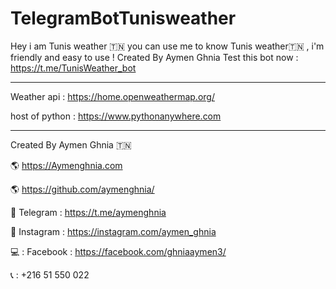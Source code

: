 # TelegramBotTunisweather

Hey i am Tunis weather 🇹🇳 you can use me to know Tunis weather🇹🇳 , i'm friendly and easy to use ! Created By Aymen Ghnia
Test this bot now :  https://t.me/TunisWeather_bot

--- 


Weather api : https://home.openweathermap.org/      



host of python : https://www.pythonanywhere.com 

--- 

Created By Aymen Ghnia 🇹🇳

🌎 https://Aymenghnia.com

🌎 https://github.com/aymenghnia/

📱 Telegram : https://t.me/aymenghnia

📱 Instagram : https://instagram.com/aymen_ghnia

💻 : Facebook : https://facebook.com/ghniaaymen3/

📞 : +216 51 550 022
